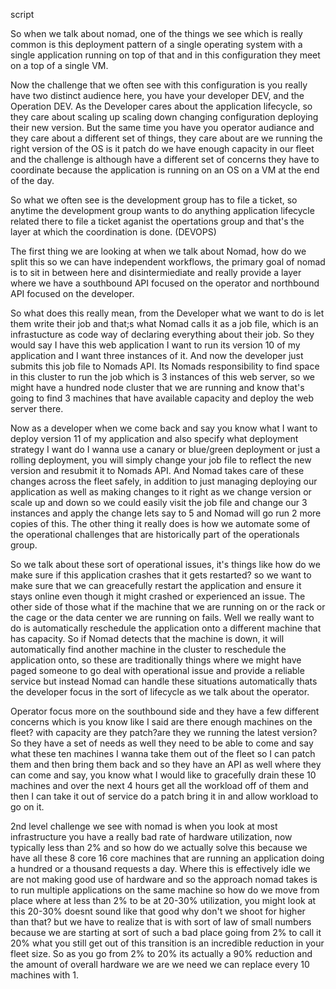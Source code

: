 script

So when we talk about nomad, one of the things we see which is really common is this deployment pattern of a single operating system with a single application running on top of that and in this configuration they meet on a top of a single VM.

Now the challenge that we often see with this configuration is you really have two distinct audience here, you have your developer DEV, and the Operation DEV. As the Developer cares about the application lifecycle, so they care about scaling up scaling down changing configuration deploying their new version. But the same time you have you operator audiance and they care about a different set of things, they care about are we running the right version of the OS is it patch do we have enough capacity in our fleet and the challenge is although have a different set of concerns they have to coordinate because the application is running on an OS on a VM at the end of the day.

So what we often see is the development group has to file a ticket, so anytime the development group wants to do anything application lifecycle related there to file a ticket aganist the opertations group and that's the layer at which the coordination is done. (DEVOPS)

The first thing we are looking at when we talk about Nomad, how do we split this so we can have independent workflows, the primary goal of nomad is to sit in between here and disintermiediate and really provide a layer where we have a southbound API focused on the operator and northbound API focused on the developer.

So what does this really mean, from the Developer what we want to do is let them write their job and that;s what Nomad calls it as a job file, which is an infrastucture as code way of declaring everything about their job. So they would say I have this web application I want to run its version 10 of my application and I want three instances of it. And now the developer just submits this job file to Nomads API. Its Nomads responsibility to find space in this cluster to run the job which is 3 instances of this web server, so we might have a hundred node cluster that we are running and know that's going to find 3 machines that have available capacity and deploy the web server there.

Now as a developer when we come back and say you know what I want to deploy version 11 of my application and also specify what deployment strategy I want do I wanna use a canary or blue/green deployment or just a rolling deployment, you will simply change your job file to reflect the new version and resubmit it to Nomads API. And Nomad takes care of these changes across the fleet safely, in addition to just managing deploying our application as well as making changes to it right as we change version or scale up and down so we could easily visit the job file and change our 3 instances and apply the change lets say to 5 and Nomad will go run 2 more copies of this. The other thing it really does is how we automate some of the operational challenges that are historically part of the operationals group. 

So we talk about these sort of operational issues, it's things like how do we make sure if this application crashes that it gets restarted? so we want to make sure that we can greacefully restart the application and ensure it stays online even though it might crashed or experienced an issue. The other side of those what if the machine that we are running on or the rack or the cage or the data center we are running on fails. Well we really want to do is automatically reschedule the application onto a different machine that has capacity. So if Nomad detects that the machine is down, it will automatically find another machine in the cluster to reschedule the application onto, so these are traditionally things where we might have paged someone to go deal with operational issue and provide a reliable service but instead Nomad can handle these situations automatically thats the developer focus in the sort of lifecycle as we talk about the operator.

Operator focus more on the southbound side and they have a few different concerns which is you know like I said are there enough machines on the fleet? with capacity are they patch?are they we running the latest version? So they have a set of needs as well they need to be able to come and say what these ten machines I wanna take them out of the fleet so I can patch them and then bring them back and so they have an API as well where they can come and say, you know what I would like to gracefully drain these 10 machines and over the next 4 hours get all the workload off of them and then I can take it out of service do a patch bring it in and allow workload to go on it.

2nd level challenge we see with nomad is when you look at most infrastructure you have a really bad rate of hardware utilization, now typically less than 2% and so how do we actually solve this because we have all these 8 core 16 core machines that are running an application doing a hundred or a thousand requests a day. Where this is effectively idle we are not making good use of hardware and so the approach nomad takes is to run multiple applications on the same machine so how do we move from place where at less than 2% to be at 20-30% utilization, you might look at this 20-30% doesnt sound like that good why don't we shoot for higher than that?
but we have to realize that is with sort of law of small numbers because we are starting at sort of such a bad place going from 2% to call it 20% what you still get out of this transition is an incredible reduction in your fleet size. So as you go from 2% to 20% its actually a 90% reduction and the amount of overall hardware we are we need we can replace every 10 machines with 1. 





